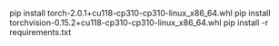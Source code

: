 pip install torch-2.0.1+cu118-cp310-cp310-linux_x86_64.whl
pip install torchvision-0.15.2+cu118-cp310-cp310-linux_x86_64.whl
pip install -r requirements.txt